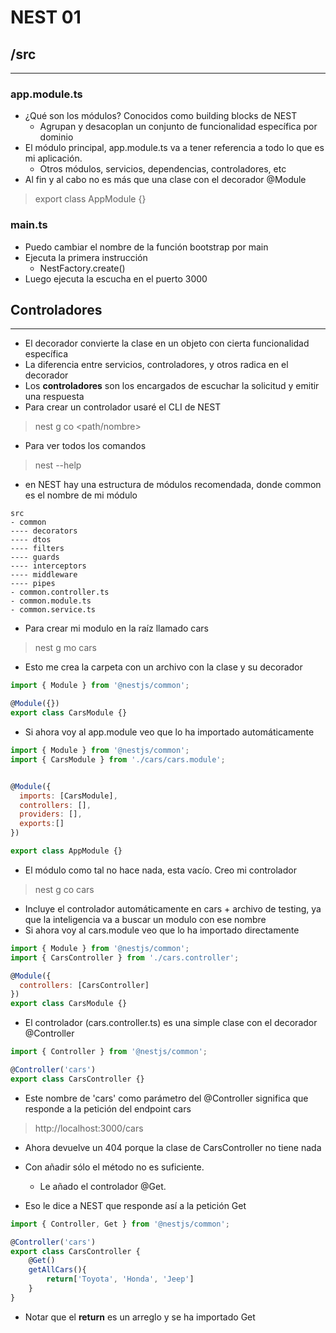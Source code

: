 # NEST 01

## /src
----

### app.module.ts
- ¿Qué son los módulos? Conocidos como building blocks de NEST
    - Agrupan y desacoplan un conjunto de funcionalidad específica por dominio
- El módulo principal, app.module.ts va a tener referencia a todo lo que es mi aplicación.
    - Otros módulos, servicios, dependencias, controladores, etc
- Al fin y al cabo no es más que una clase con el decorador @Module

>export class AppModule {}

### main.ts
- Puedo cambiar el nombre de la función bootstrap por main
- Ejecuta la primera instrucción
    - NestFactory.create()
- Luego ejecuta la escucha en el puerto 3000


## Controladores
----
- El decorador convierte la clase en un objeto con cierta funcionalidad específica
- La diferencia entre servicios, controladores, y otros radica en el decorador
- Los **controladores** son los encargados de escuchar la solicitud y emitir una respuesta 
- Para crear un controlador usaré el CLI de NEST
> nest g co <path/nombre>
- Para ver todos los comandos
> nest --help
- en NEST hay una estructura de módulos recomendada, donde common es el nombre de mi módulo
~~~
src
- common
---- decorators
---- dtos
---- filters
---- guards
---- interceptors
---- middleware
---- pipes
- common.controller.ts
- common.module.ts
- common.service.ts
~~~
- Para crear mi modulo en la raíz llamado cars
> nest g mo cars
- Esto me crea la carpeta con un archivo con la clase y su decorador
~~~js
import { Module } from '@nestjs/common';

@Module({})
export class CarsModule {}
~~~

- Si ahora voy al app.module veo que lo ha importado automáticamente
~~~js
import { Module } from '@nestjs/common';
import { CarsModule } from './cars/cars.module';


@Module({
  imports: [CarsModule],
  controllers: [],
  providers: [],
  exports:[]
})

export class AppModule {}
~~~

- El módulo como tal no hace nada, esta vacío. Creo mi controlador
> nest g co cars
- Incluye el controlador automáticamente en cars + archivo de testing, ya que la inteligencia va a buscar un modulo con ese nombre
- Si ahora voy al cars.module veo que lo ha importado directamente
~~~js
import { Module } from '@nestjs/common';
import { CarsController } from './cars.controller';

@Module({
  controllers: [CarsController]
})
export class CarsModule {}
~~~
- El controlador (cars.controller.ts) es una simple clase con el decorador @Controller
~~~js
import { Controller } from '@nestjs/common';

@Controller('cars')
export class CarsController {}
~~~

- Este nombre de 'cars' como parámetro del @Controller significa que responde a la petición del endpoint cars
> http://localhost:3000/cars
- Ahora devuelve un 404 porque la clase de CarsController no tiene nada

- Con añadir sólo el método no es suficiente.
    - Le añado el controlador @Get. 
- Eso le dice a NEST que responde así a la petición Get
~~~js
import { Controller, Get } from '@nestjs/common';

@Controller('cars')
export class CarsController {
    @Get()
    getAllCars(){
        return['Toyota', 'Honda', 'Jeep']
    }
}
~~~
- Notar que el **return** es un arreglo y se ha importado Get
